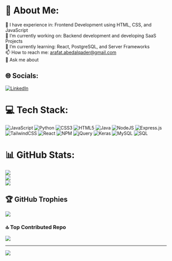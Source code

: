 # 💫 About Me:
👀 I have experience in: Frontend Development using HTML, CSS, and JavaScript<br>🔭 I’m currently working on: Backend development and developing SaaS Projects<br>🌱 I’m currently learning: React, PostgreSQL, and Server Frameworks<br>📫 How to reach me: arafat.abedalqader@gmail.com <br>💬 Ask me about


## 🌐 Socials:
[![LinkedIn](https://img.shields.io/badge/LinkedIn-%230077B5.svg?logo=linkedin&logoColor=white)](https://linkedin.com/in/https://www.linkedin.com/in/abedalqader-arafat-a624332b4/) 

# 💻 Tech Stack:
![JavaScript](https://img.shields.io/badge/javascript-%23323330.svg?style=for-the-badge&logo=javascript&logoColor=%23F7DF1E) ![Python](https://img.shields.io/badge/python-3670A0?style=for-the-badge&logo=python&logoColor=ffdd54) ![CSS3](https://img.shields.io/badge/css3-%231572B6.svg?style=for-the-badge&logo=css3&logoColor=white) ![HTML5](https://img.shields.io/badge/html5-%23E34F26.svg?style=for-the-badge&logo=html5&logoColor=white) ![Java](https://img.shields.io/badge/java-%23ED8B00.svg?style=for-the-badge&logo=openjdk&logoColor=white) ![NodeJS](https://img.shields.io/badge/node.js-6DA55F?style=for-the-badge&logo=node.js&logoColor=white) ![Express.js](https://img.shields.io/badge/express.js-%23404d59.svg?style=for-the-badge&logo=express&logoColor=%2361DAFB) ![TailwindCSS](https://img.shields.io/badge/tailwindcss-%2338B2AC.svg?style=for-the-badge&logo=tailwind-css&logoColor=white) ![React](https://img.shields.io/badge/react-%2320232a.svg?style=for-the-badge&logo=react&logoColor=%2361DAFB) ![NPM](https://img.shields.io/badge/NPM-%23CB3837.svg?style=for-the-badge&logo=npm&logoColor=white) ![jQuery](https://img.shields.io/badge/jquery-%230769AD.svg?style=for-the-badge&logo=jquery&logoColor=white) ![Keras](https://img.shields.io/badge/Keras-%23D00000.svg?style=for-the-badge&logo=Keras&logoColor=white) ![MySQL](https://img.shields.io/badge/mysql-%2300758F.svg?style=for-the-badge&logo=mysql&logoColor=white) ![SQL](https://img.shields.io/badge/sql-%2300758F.svg?style=for-the-badge&logo=sqlite&logoColor=white)


# 📊 GitHub Stats:
![](https://github-readme-stats.vercel.app/api?username=AQ-CS&theme=radical&hide_border=false&include_all_commits=true&count_private=false)<br/>
![](https://github-readme-streak-stats.herokuapp.com/?user=AQ-CS&theme=radical&hide_border=false)<br/>
![](https://github-readme-stats.vercel.app/api/top-langs/?username=AQ-CS&theme=radical&hide_border=false&include_all_commits=true&count_private=false&layout=compact)

## 🏆 GitHub Trophies
![](https://github-profile-trophy.vercel.app/?username=AQ-CS&theme=radical&no-frame=false&no-bg=true&margin-w=4)

### 🔝 Top Contributed Repo
![](https://github-contributor-stats.vercel.app/api?username=AQ-CS&limit=5&theme=dark&combine_all_yearly_contributions=true)

---
[![](https://visitcount.itsvg.in/api?id=AQ-CS&icon=2&color=0)](https://visitcount.itsvg.in)

<!-- Proudly created with GPRM ( https://gprm.itsvg.in ) -->
